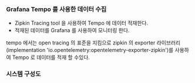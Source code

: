 ### Grafana Tempo 를 사용한 데이터 수집
- Zipkin Tracing tool 을 사용하여 Tempo 에 데이터 적재한다.  
- 적재된 데이터를 Grafana 를 사용하여 모니터링 한다. 

tempo 에서는 open tracing 의 표준을 지킴으로 zipkin 의 
exporter 라이브러리(implementation 'io.opentelemetry:opentelemetry-exporter-zipkin')를 사용하여  Tempo 로 데이터를 적재 할 수있다. 


### 시스템 구성도
